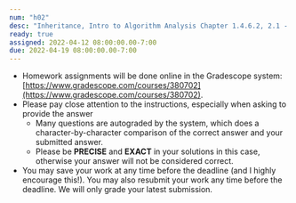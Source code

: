 ```yaml
---
num: "h02"
desc: "Inheritance, Intro to Algorithm Analysis Chapter 1.4.6.2, 2.1 - 2.2.1"
ready: true
assigned: 2022-04-12 08:00:00.00-7:00
due: 2022-04-19 08:00:00.00-7:00
---
```


* Homework assignments will be done online in the Gradescope system: [https://www.gradescope.com/courses/380702](https://www.gradescope.com/courses/380702).
* Please pay close attention to the instructions, especially when asking to provide the answer
	* Many questions are autograded by the system, which does a character-by-character comparison of the correct answer and your submitted answer.
	* Please be **PRECISE** and **EXACT** in your solutions in this case, otherwise your answer will not be considered correct.
* You may save your work at any time before the deadline (and I highly encourage this!). You may also resubmit your work any time before the deadline. We will only grade your latest submission.
